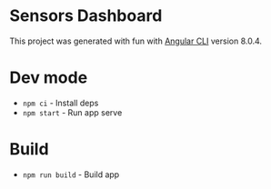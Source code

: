 # Sensors Dashboard

This project was generated with fun with [Angular CLI](https://github.com/angular/angular-cli) version 8.0.4.

# Dev mode
 - `npm ci` - Install deps
 - `npm start` - Run app serve

# Build
 - `npm run build` - Build app

